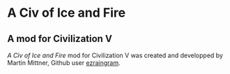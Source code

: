 A Civ of Ice and Fire
=====================

A mod for Civilization V
------------------------

_A Civ of Ice and Fire_ mod for Civilization V was created and developped by Martin Mittner, Github user [ezraingram](http://github.com/ezraingram/).
